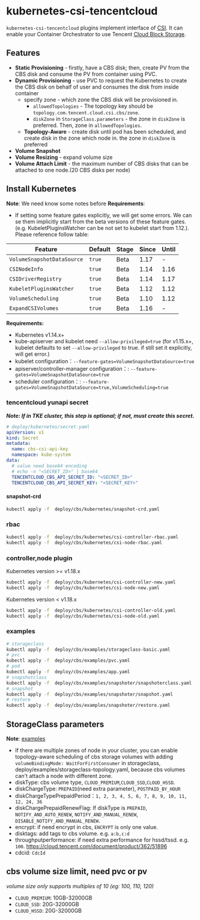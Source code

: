# kubernetes-csi-tencentcloud

`kubernetes-csi-tencentcloud` plugins implement interface of [CSI](https://github.com/container-storage-interface/spec). It can enable your Container Orchestrator to use Tencent [Cloud Block Storage](https://cloud.tencent.com/product/cbs).

## Features
* **Static Provisioning** - firstly, have a CBS disk; then, create PV from the CBS disk and consume the PV from container using PVC.
* **Dynamic Provisioning** - use PVC to request the Kubernetes to create the CBS disk on behalf of user and consumes the disk from inside container
    * specify zone - which zone the CBS disk will be provisioned in.
        * `allowedTopologies` - The topology key should be `topology.com.tencent.cloud.csi.cbs/zone`.
        * `diskZone` in `StorageClass.parameters` - the zone in `diskZone` is preferred. Then, zone in `allowedTopologies`.
    * **Topology-Aware** - create disk until pod has been scheduled, and create disk in the zone which node in. the zone in `diskZone` is preferred
* **Volume Snapshot**
* **Volume Resizing** - expand volume size
* **Volume Attach Limit** - the maximum number of CBS disks that can be attached to one node.(20 CBS disks per node)

## Install Kubernetes
**Note**:
We need know some notes before **Requirements**:
- If setting some feature gates explicitly, we will get some errors. We can se them implicitly start from the beta versions of these feature gates.(e.g. KubeletPluginsWatcher can be not set to kubelet start from 1.12.). Please reference follow table:

| Feature                    | Default    | Stage   | Since   | Until   |
| -------------------------- | ------ | ---- | ---- | ---- |
| `VolumeSnapshotDataSource` | `true` | Beta | 1.17 | -    |
| `CSINodeInfo`              | `true` | Beta | 1.14 | 1.16 |
| `CSIDriverRegistry`        | `true` | Beta | 1.14 | 1.17 |
| `KubeletPluginsWatcher`    | `true` | Beta | 1.12 | 1.12 |
| `VolumeScheduling`         | `true` | Beta | 1.10 | 1.12 |
| `ExpandCSIVolumes`         | `true` | Beta | 1.16 | - |

**Requirements:**

* Kubernetes v1.14.x+
* kube-apiserver and kubelet need `--allow-privileged=true` (for v1.15.x+, kubelet defaults to set `--allow-privileged` to true. if still set it explicitly, will get error.)
* kubelet configuration：`--feature-gates=VolumeSnapshotDataSource=true`
* apiserver/controller-manager configuration：:  `--feature-gates=VolumeSnapshotDataSource=true`
* scheduler configuration：: `--feature-gates=VolumeSnapshotDataSource=true,VolumeScheduling=true`

### tencentcloud yunapi secret
***Note: If in TKE cluster, this step is optional; if not, must create this secret.***

```yaml
# deploy/kubernetes/secret.yaml
apiVersion: v1
kind: Secret
metadata:
  name: cbs-csi-api-key
  namespace: kube-system
data:
  # value need base64 encoding
  # echo -n "<SECRET_ID>" | base64
  TENCENTCLOUD_CBS_API_SECRET_ID: "<SECRET_ID>"
  TENCENTCLOUD_CBS_API_SECRET_KEY: "<SECRET_KEY>"
```

#### snapshot-crd

```sh
kubectl apply -f  deploy/cbs/kubernetes/snapshot-crd.yaml
```

### rbac

```sh
kubectl apply -f  deploy/cbs/kubernetes/csi-controller-rbac.yaml
kubectl apply -f  deploy/cbs/kubernetes/csi-node-rbac.yaml
```

### controller,node plugin
Kubernetes version >= v1.18.x

```sh
kubectl apply -f  deploy/cbs/kubernetes/csi-controller-new.yaml
kubectl apply -f  deploy/cbs/kubernetes/csi-node-new.yaml
```

Kubernetes version < v1.18.x

```sh
kubectl apply -f  deploy/cbs/kubernetes/csi-controller-old.yaml
kubectl apply -f  deploy/cbs/kubernetes/csi-node-old.yaml
```

### examples

```sh
# storageclass
kubectl apply -f  deploy/cbs/examples/storageclass-basic.yaml
# pvc
kubectl apply -f  deploy/cbs/examples/pvc.yaml
# pod
kubectl apply -f  deploy/cbs/examples/app.yaml
# snapshotclass
kubectl apply -f  deploy/cbs/examples/snapshoter/snapshoterclass.yaml
# snapshot
kubectl apply -f  deploy/cbs/examples/snapshoter/snapshot.yaml
# restore
kubectl apply -f  deploy/cbs/examples/snapshoter/restore.yaml
```

## StorageClass parameters

**Note**: [examples](https://github.com/TencentCloud/kubernetes-csi-tencentcloud/blob/master/deploy/cbs/examples/storageclass-examples.yaml)

* If there are multiple zones of node in your cluster, you can enable topology-aware scheduling of cbs storage volumes with adding `volumeBindingMode: WaitForFirstConsumer` in storageclass, deploy/examples/storageclass-topology.yaml, because cbs volumes can't attach a node with different zone.
* diskType: cbs volume type, `CLOUD_PREMIUM`,`CLOUD_SSD`,`CLOUD_HSSD`.
* diskChargeType: `PREPAID`(need extra parameter), `POSTPAID_BY_HOUR`
* diskChargeTypePrepaidPeriod：`1, 2, 3, 4, 5, 6, 7, 8, 9, 10, 11, 12, 24, 36`
* diskChargePrepaidRenewFlag: If diskType is `PREPAID`, `NOTIFY_AND_AUTO_RENEW`, `NOTIFY_AND_MANUAL_RENEW`, `DISABLE_NOTIFY_AND_MANUAL_RENEW`.
* encrypt: if need encrypt in cbs, `ENCRYPT` is only one value.
* disktags: add tags to cbs volume. e.g. `a:b,c:d`
* throughputperformance: if need extra performance for hssd/tssd. e.g. `100`. https://cloud.tencent.com/document/product/362/51896
* cdcid: `CdcId`

## cbs volume size limit, need pvc or pv

*volume size only supports multiples of 10 (eg: 100, 110, 120)*
* `CLOUD_PREMIUM`: 10GB-32000GB
* `CLOUD_SSD`: 20G-32000GB
* `CLOUD_HSSD`: 20G-32000GB

